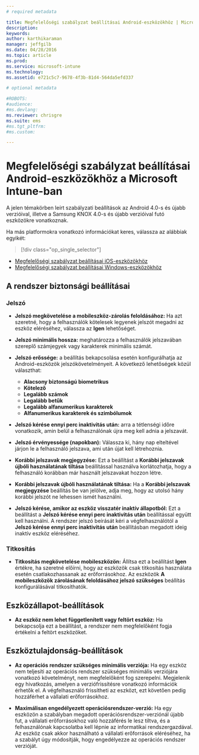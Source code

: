 ```yaml
---
# required metadata

title: Megfelelőségi szabályzat beállításai Android-eszközökhöz | Microsoft Intune
description:
keywords:
author: karthikaraman
manager: jeffgilb
ms.date: 04/28/2016
ms.topic: article
ms.prod:
ms.service: microsoft-intune
ms.technology:
ms.assetid: e721c5c7-9678-4f3b-81d4-564da5efd337

# optional metadata

#ROBOTS:
#audience:
#ms.devlang:
ms.reviewer: chrisgre
ms.suite: ems
#ms.tgt_pltfrm:
#ms.custom:

---
```



# Megfelelőségi szabályzat beállításai Android-eszközökhöz a Microsoft Intune-ban

A jelen témakörben leírt szabályzati beállítások az Android 4.0-s és újabb verzióival, illetve a Samsung KNOX 4.0-s és újabb verzióival futó eszközökre vonatkoznak.

Ha más platformokra vonatkozó információkat keres, válassza az alábbiak egyikét:
> [!div class="op_single_selector"]
- [Megfelelőségi szabályzat beállításai iOS-eszközökhöz](ios-compliance-policy-settings-in-microsoft-intune.md)
- [Megfelelőségi szabályzat beállításai Windows-eszközökhöz](windows-compliance-policy-settings-in-microsoft-intune.md)

## A rendszer biztonsági beállításai
### Jelszó
- **Jelszó megkövetelése a mobileszköz-zárolás feloldásához:** Ha azt szeretné, hogy a felhasználók kötelesek legyenek jelszót megadni az eszköz eléréséhez, válassza az **Igen** lehetőséget.

-  **Jelszó minimális hossza:** meghatározza a felhasználók jelszavában szereplő számjegyek vagy karakterek minimális számát.

- **Jelszó erőssége:** a beállítás bekapcsolása esetén konfigurálhatja az Android-eszközök jelszókövetelményeit. A következő lehetőségek közül választhat:
  -   **Alacsony biztonságú biometrikus**
  - **Kötelező**
  -   **Legalább számok**
  -   **Legalább betűk**
  -   **Legalább alfanumerikus karakterek**
  -   **Alfanumerikus karakterek és szimbólumok**

- **Jelszó kérése ennyi perc inaktivitás után:** arra a tétlenségi időre vonatkozik, amin belül a felhasználónak újra meg kell adnia a jelszavát.

- **Jelszó érvényessége (napokban):** Válassza ki, hány nap elteltével járjon le a felhasználó jelszava, ami után újat kell létrehoznia.

- **Korábbi jelszavak megjegyzése:** Ezt a beállítást a **Korábbi jelszavak újbóli használatának tiltása** beállítással használva korlátozhatja, hogy a felhasználó korábban már használt jelszavakat hozzon létre.

- **Korábbi jelszavak újbóli használatának tiltása:** Ha a **Korábbi jelszavak megjegyzése** beállítás be van jelölve, adja meg, hogy az utolsó hány korábbi jelszót ne lehessen ismét használni.

- **Jelszó kérése, amikor az eszköz visszatér inaktív állapotból:** Ezt a beállítást a **Jelszó kérése ennyi perc inaktivitás után** beállítással együtt kell használni. A rendszer jelszó beírását kéri a végfelhasználótól a **Jelszó kérése ennyi perc inaktivitás után** beállításban megadott ideig inaktív eszköz eléréséhez.

### Titkosítás
- **Titkosítás megkövetelése mobileszközön:** Állítsa ezt a beállítást **Igen** értékre, ha szeretné előírni, hogy az eszközök csak titkosítás használata esetén csatlakozhassanak az erőforrásokhoz. Az eszközök **A mobileszközök zárolásának feloldásához jelszó szükséges** beállítás konfigurálásával titkosíthatók.

## Eszközállapot-beállítások

- **Az eszköz nem lehet függetlenített vagy feltört eszköz:** Ha bekapcsolja ezt a beállítást, a rendszer nem megfelelőként fogja értékelni a feltört eszközöket.

## Eszköztulajdonság-beállítások
- **Az operációs rendszer szükséges minimális verziója:** Ha egy eszköz nem teljesíti az operációs rendszer szükséges minimális verziójára vonatkozó követelményt, nem megfelelőként fog szerepelni.
  Megjelenik egy hivatkozás, amelyen a verziófrissítésre vonatkozó információk érhetők el. A végfelhasználó frissítheti az eszközt, ezt követően pedig hozzáférhet a vállalati erőforrásokhoz.

- **Maximálisan engedélyezett operációsrendszer-verzió:** Ha egy eszközön a szabályban megadott operációsrendszer-verziónál újabb fut, a vállalati erőforrásokhoz való hozzáférés le lesz tiltva, és a felhasználónak kapcsolatba kell lépnie az informatikai rendszergazdával. Az eszköz csak akkor használható a vállalati erőforrások eléréséhez, ha a szabályt úgy módosítják, hogy engedélyezze az operációs rendszer verzióját.


<!--HONumber=Jun16_HO2-->


